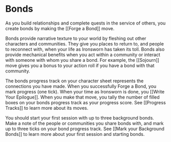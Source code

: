 # Bonds
As you build relationships and complete quests in the service of others, you create bonds by making the [[Forge a Bond]] move.

Bonds provide narrative texture to your world by fleshing out other characters and communities. They give you places to return to, and people to reconnect with, when your life as Ironsworn has taken its toll. Bonds also provide mechanical benefits when you act within a community or interact with someone with whom you share a bond. For example, the [[Sojourn]] move gives you a bonus to your action roll if you have a bond with that community.

The bonds progress track on your character sheet represents the connections you have made. When you successfully Forge a Bond, you mark progress (one tick). When your time as Ironsworn is done, you [[Write Your Epilogue]]. When you make that move, you tally the number of filled boxes on your bonds progress track as your progress score. See [[Progress Tracks]] to learn more about its moves.

You should start your first session with up to three background bonds. Make a note of the people or communities you share bonds with, and mark up to three ticks on your bond progress track. See [[Mark your Background Bonds]] to learn more about your first session and starting bonds. 